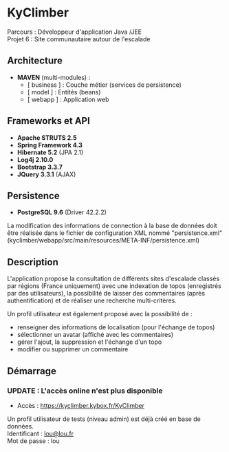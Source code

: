 # KyClimber

Parcours : Développeur d'application Java /JEE  
Projet 6 : Site communautaire autour de l'escalade  

## Architecture

- **MAVEN** (multi-modules) :  
   * [ business ] : Couche métier (services de persistence)  
   * [ model ] : Entités (beans)  
   * [ webapp ] : Application web

## Frameworks et API

- **Apache STRUTS 2.5**
- **Spring Framework 4.3**
- **Hibernate 5.2** (JPA 2.1)
- **Log4j 2.10.0**
- **Bootstrap 3.3.7**
- **JQuery 3.3.1** (AJAX)

## Persistence

- **PostgreSQL 9.6**  (Driver 42.2.2)

La modification des informations de connection à la base de données doit être réalisée dans le fichier de configuration XML nommé "persistence.xml" (kyclimber/webapp/src/main/resources/META-INF/persistence.xml)

## Description

L'application propose la consultation de différents sites d'escalade classés par régions (France uniquement) avec une indexation de topos (enregistrés par des utilisateurs), la possibilité de laisser des commentaires (après authentification) et de réaliser une recherche multi-critères.

Un profil utilisateur est également proposé avec la possibilité de :
- renseigner des informations de localisation (pour l'échange de topos)
- sélectionner un avatar (affiché avec les commentaires)
- gérer l'ajout, la suppression et l'échange d'un topo
- modifier ou supprimer un commentaire

## Démarrage
### UPDATE : L'accès online n'est plus disponible
- Accès : https://kyclimber.kybox.fr/KyClimber

Un profil utilisateur de tests (niveau admin) est déjà créé en base de données.  
Identificant : lou@lou.fr  
Mot de passe : lou

